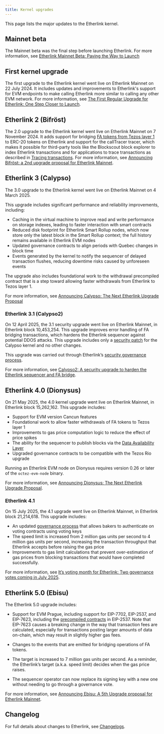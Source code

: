 ```yaml
---
title: Kernel upgrades
---
```


This page lists the major updates to the Etherlink kernel.

## Mainnet beta

The Mainnet beta was the final step before launching Etherlink.
For more information, see [Etherlink Mainnet Beta: Paving the Way to Launch](https://medium.com/etherlink/etherlink-mainnet-beta-paving-the-way-to-launch-14606e29cc8b)

## First kernel upgrade

The first upgrade to the Etherlink kernel went live on Etherlink Mainnet on 22 July 2024.
It includes updates and improvements to Etherlink's support for EVM endpoints to make calling Etherlink more similar to calling any other EVM network.
For more information, see [The First Regular Upgrade for Etherlink: One Step Closer to Launch](https://medium.com/etherlink/the-first-regular-upgrade-for-etherlink-one-step-closer-to-launch-6176b2136eaf).

## Etherlink 2 (Bifröst)

The 2.0 upgrade to the Etherlink kernel went live on Etherlink Mainnet on 7 November 2024.
It adds support for bridging [FA tokens from Tezos layer 1](https://docs.tezos.com/architecture/tokens#token-standards) to ERC-20 tokens on Etherlink and support for the callTracer tracer, which makes it possible for third-party tools like the Blockscout block explorer to index Etherlink transactions and for applications to trace transactions as described in [Tracing transactions](/building-on-etherlink/transactions#tracing-transactions).
For more information, see [Announcing Bifröst: a 2nd upgrade proposal for Etherlink Mainnet](https://medium.com/@etherlink/announcing-bifr%C3%B6st-a-2nd-upgrade-proposal-for-etherlink-mainnet-ef1a7cf9715f).

## Etherlink 3 (Calypso)

The 3.0 upgrade to the Etherlink kernel went live on Etherlink Mainnet on 4 March 2025.

This upgrade includes significant performance and reliability improvements, including:

- Caching in the virtual machine to improve read and write performance on storage indexes, leading to faster interaction with smart contracts
- Reduced disk footprint for Etherlink Smart Rollup nodes, which now store only the latest block in the Smart Rollup context; the full history remains available in Etherlink EVM nodes
- Updated governance contracts to align periods with Quebec changes in block time
- Events generated by the kernel to notify the sequencer of delayed transaction flushes, reducing downtime risks caused by unforeseen events

The upgrade also includes foundational work to the withdrawal precompiled contract that is a step toward allowing faster withdrawals from Etherlink to Tezos layer 1.

For more information, see [Announcing Calypso: The Next Etherlink Upgrade Proposal](https://medium.com/@etherlink/announcing-calypso-the-next-etherlink-upgrade-proposal-dbe92c576da9)

### Etherlink 3.1 (Calypso2)

On 12 April 2025, the 3.1 security upgrade went live on Etherlink Mainnet, in Etherlink block 10,453,254.
This upgrade improves error handling of FA bridging transactions, which hardens the Etherlink sequencer against potential DDOS attacks.
This upgrade includes only a [security patch](https://gitlab.com/tezos/tezos/-/commit/9ab8acd92eb91c5aa2325fbb2c1794bc11aa1b68&sa=D&source=docs&ust=1744727209624752&usg=AOvVaw07zM1UuZjKJ4Teuo_L51Nl) for the Calypso kernel and no other changes.

This upgrade was carried out through Etherlink’s [security governance process](https://docs.etherlink.com/governance/how-is-etherlink-governed#security-governance).

For more information, see [Calypso2: A security upgrade to harden the Etherlink sequencer and FA bridge](https://research-development.nomadic-labs.com/etherlink-calypso2-upgrade.html).

## Etherlink 4.0 (Dionysus)

On 21 May 2025, the 4.0 kernel upgrade went live on Etherlink Mainnet, in Etherlink block 15,262,162.
This upgrade includes:

- Support for EVM version Cancun features
- Foundational work to allow faster withdrawals of FA tokens to Tezos layer 1
- Improvements to gas price computation logic to reduce the effect of price spikes
- The ability for the sequencer to publish blocks via the [Data Availability Layer](https://docs.tezos.com/architecture/data-availability-layer)
- Upgraded governance contracts to be compatible with the Tezos Rio upgrade

Running an Etherlink EVM node on Dionysus requires version 0.26 or later of the `octez-evm-node` binary.

For more information, see [Announcing Dionysus: The Next Etherlink Upgrade Proposal](https://medium.com/p/announcing-dionysus-the-next-etherlink-upgrade-proposal-4601c6920709).

### Etherlink 4.1

On 15 July 2025, the 4.1 upgrade went live on Etherlink Mainnet, in Etherlink block 21,214,618.
This upgrade includes:

- An updated [governance process](/governance/how-is-etherlink-governed) that allows bakers to authenticate on voting contracts using voting keys
- The speed limit is increased from 2 million gas units per second to 4 million gas units per second, increasing the transaction throughput that Etherlink accepts before raising the gas price
- Improvements to gas limit calculations that prevent over-estimation of gas prices from blocking transactions that would have completed successfully.

For more information, see [It’s voting month for Etherlink: Two governance votes coming in July 2025](https://medium.com/@etherlink/its-voting-month-for-etherlink-two-governance-votes-coming-in-july-2025-301ae7bcd29f).

## Etherlink 5.0 (Ebisu)

The Etherlink 5.0 upgrade includes:

- Support for EVM Prague, including support for EIP-7702, EIP-2537, and EIP-7623, including the [precompiled contracts](/get-started/network-information) in EIP-2537.
Note that EIP-7623 causes a breaking change in the way that transaction fees are calculated, especially for transactions posting larger amounts of data on-chain, which may result in slightly higher gas fees.

- Changes to the events that are emitted for bridging operations of FA tokens.

- The target is increased to 7 million gas units per second. As a reminder, the Etherlink’s target (a.k.a. speed limit) decides when the gas price raises.

- The sequencer operator can now replace its signing key with a new one without needing to go through a governance vote.

For more information, see [Announcing Ebisu: A 5th Upgrade proposal for Etherlink Mainnet](https://medium.com/@etherlink/announcing-ebisu-a-5th-upgrade-proposal-for-etherlink-mainnet-4dfdd1c8819e).

## Changelog

For full details about changes to Etherlink, see [Changelogs](/progress/changelogs).

